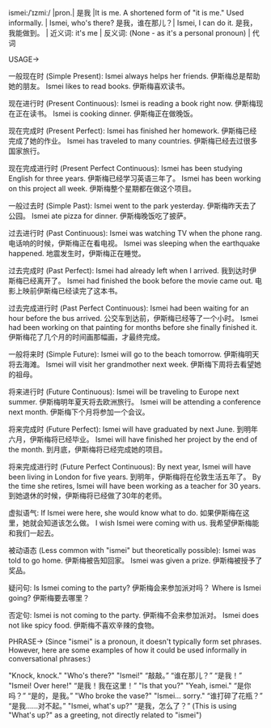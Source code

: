 ismei:/ˈɪzmiː/ |pron.| 是我 |It is me.  A shortened form of "it is me." Used informally. | Ismei, who's there? 是我，谁在那儿？| Ismei, I can do it. 是我，我能做到。 | 近义词: it's me | 反义词: (None - as it's a personal pronoun) | 代词


USAGE->

一般现在时 (Simple Present):
Ismei always helps her friends.  伊斯梅总是帮助她的朋友。
Ismei likes to read books. 伊斯梅喜欢读书。

现在进行时 (Present Continuous):
Ismei is reading a book right now. 伊斯梅现在正在读书。
Ismei is cooking dinner. 伊斯梅正在做晚饭。

现在完成时 (Present Perfect):
Ismei has finished her homework. 伊斯梅已经完成了她的作业。
Ismei has traveled to many countries. 伊斯梅已经去过很多国家旅行。

现在完成进行时 (Present Perfect Continuous):
Ismei has been studying English for three years. 伊斯梅已经学习英语三年了。
Ismei has been working on this project all week. 伊斯梅整个星期都在做这个项目。

一般过去时 (Simple Past):
Ismei went to the park yesterday. 伊斯梅昨天去了公园。
Ismei ate pizza for dinner. 伊斯梅晚饭吃了披萨。

过去进行时 (Past Continuous):
Ismei was watching TV when the phone rang.  电话响的时候，伊斯梅正在看电视。
Ismei was sleeping when the earthquake happened. 地震发生时，伊斯梅正在睡觉。

过去完成时 (Past Perfect):
Ismei had already left when I arrived. 我到达时伊斯梅已经离开了。
Ismei had finished the book before the movie came out. 电影上映前伊斯梅已经读完了这本书。

过去完成进行时 (Past Perfect Continuous):
Ismei had been waiting for an hour before the bus arrived. 公交车到达前，伊斯梅已经等了一个小时。
Ismei had been working on that painting for months before she finally finished it. 伊斯梅花了几个月的时间画那幅画，才最终完成。

一般将来时 (Simple Future):
Ismei will go to the beach tomorrow. 伊斯梅明天将去海滩。
Ismei will visit her grandmother next week. 伊斯梅下周将去看望她的祖母。


将来进行时 (Future Continuous):
Ismei will be traveling to Europe next summer. 伊斯梅明年夏天将去欧洲旅行。
Ismei will be attending a conference next month. 伊斯梅下个月将参加一个会议。

将来完成时 (Future Perfect):
Ismei will have graduated by next June. 到明年六月，伊斯梅将已经毕业。
Ismei will have finished her project by the end of the month. 到月底，伊斯梅将已经完成她的项目。

将来完成进行时 (Future Perfect Continuous):
By next year, Ismei will have been living in London for five years. 到明年，伊斯梅将在伦敦生活五年了。
By the time she retires, Ismei will have been working as a teacher for 30 years. 到她退休的时候，伊斯梅将已经做了30年的老师。

虚拟语气:
If Ismei were here, she would know what to do. 如果伊斯梅在这里，她就会知道该怎么做。
I wish Ismei were coming with us. 我希望伊斯梅能和我们一起去。

被动语态 (Less common with "ismei" but theoretically possible):
Ismei was told to go home. 伊斯梅被告知回家。
Ismei was given a prize. 伊斯梅被授予了奖品。


疑问句:
Is Ismei coming to the party? 伊斯梅会来参加派对吗？
Where is Ismei going? 伊斯梅要去哪里？

否定句:
Ismei is not coming to the party. 伊斯梅不会来参加派对。
Ismei does not like spicy food. 伊斯梅不喜欢辛辣的食物。


PHRASE-> (Since "ismei" is a pronoun, it doesn't typically form set phrases.  However, here are some examples of how it could be used informally in conversational phrases:)

"Knock, knock."  "Who's there?" "Ismei!" “敲敲。” “谁在那儿？” “是我！”
"Ismei! Over here!" “是我！我在这里！”
"Is that you?" "Yeah, ismei." “是你吗？” “是的，是我。”
"Who broke the vase?" "Ismei... sorry." “谁打碎了花瓶？” “是我……对不起。”
"Ismei, what's up?" “是我，怎么了？” (This is using "What's up?" as a greeting, not directly related to "ismei")
